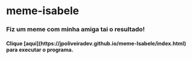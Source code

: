 # meme-isabele

<h3>Fiz um meme com minha amiga tai o resultado!</h3>
<h4>Clique [aqui](https://jpoliveiradev.github.io/meme-Isabele/index.html) para executar o programa.</h4>
